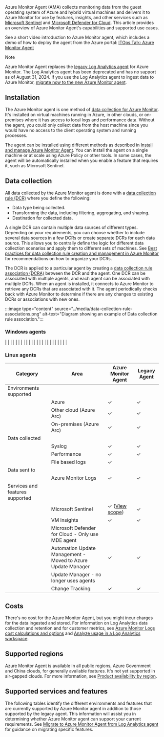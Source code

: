 Azure Monitor Agent (AMA) collects monitoring data from the guest operating system of Azure and hybrid virtual machines and delivers it to Azure Monitor for use by features, insights, and other services such as [Microsoft Sentinel](/azure/sentinel/overview) and [Microsoft Defender for Cloud](/azure/defender-for-cloud/defender-for-cloud-introduction). This article provides an overview of Azure Monitor Agent's capabilities and supported use cases.

See a short video introduction to Azure Monitor agent, which includes a demo of how to deploy the agent from the Azure portal: [ITOps Talk: Azure Monitor Agent](https://www.youtube.com/watch?v=f8bIrFU8tCs)

> [!NOTE]
> Azure Monitor Agent replaces the [legacy Log Analytics agent](/azure/azure-monitor/agents/log-analytics-agent) for Azure Monitor. The Log Analytics agent has been deprecated and has no support as of August 31, 2024. If you use the Log Analytics agent to ingest data to Azure Monitor, [migrate now to the new Azure Monitor agent](/azure/azure-monitor/agents/azure-monitor-agent-migration).

## Installation<br>

The Azure Monitor agent is one method of [data collection for Azure Monitor](/azure/azure-monitor/data-sources). It's installed on virtual machines running in Azure, in other clouds, or on-premises where it has access to local logs and performance data. Without the agent, you could only collect data from the host machine since you would have no access to the client operating system and running processes.

The agent can be installed using different methods as described in [Install and manage Azure Monitor Agent](/azure/azure-monitor/agents/azure-monitor-agent-manage). You can install the agent on a single machine or at scale using Azure Policy or other tools. In some cases, the agent will be automatically installed when you enable a feature that requires it, such as Microsoft Sentinel.

## Data collection

All data collected by the Azure Monitor agent is done with a [data collection rule (DCR)](/azure/azure-monitor/essentials/data-collection-rule-overview) where you define the following:

 -  Data type being collected.
 -  Transforming the data, including filtering, aggregating, and shaping.
 -  Destination for collected data.

A single DCR can contain multiple data sources of different types. Depending on your requirements, you can choose whether to include several data sources in a few DCRs or create separate DCRs for each data source. This allows you to centrally define the logic for different data collection scenarios and apply them to different sets of machines. See [Best practices for data collection rule creation and management in Azure Monitor](/azure/azure-monitor/essentials/data-collection-rule-best-practices) for recommendations on how to organize your DCRs.

The DCR is applied to a particular agent by creating a [data collection rule association (DCRA)](/azure/azure-monitor/essentials/data-collection-rule-overview#data-collection-rule-associations-dcra) between the DCR and the agent. One DCR can be associated with multiple agents, and each agent can be associated with multiple DCRs. When an agent is installed, it connects to Azure Monitor to retrieve any DCRs that are associated with it. The agent periodically checks back with Azure Monitor to determine if there are any changes to existing DCRs or associations with new ones.

:::image type="content" source="../media/data-collection-rule-associations.png" alt-text="Diagram showing an example of Data collection rule association.":::


### Windows agents

\| \| \| \| \| \| \| \| \| \| \| \| \| \| \| \| \| \| \| \| \| \| \| \|

### Linux agents

| **Category**                    | **Area**                                                     | **Azure Monitor Agent**                                                                                                                                | **Legacy Agent** |
| ------------------------------- | ------------------------------------------------------------ | ------------------------------------------------------------------------------------------------------------------------------------------------------ | ---------------- |
| Environments supported          |                                                              |                                                                                                                                                        |                  |
|                                 | Azure                                                        | ✓                                                                                                                                                      | ✓                |
|                                 | Other cloud (Azure Arc)                                      | ✓                                                                                                                                                      | ✓                |
|                                 | On-premises (Azure Arc)                                      | ✓                                                                                                                                                      | ✓                |
| Data collected                  |                                                              |                                                                                                                                                        |                  |
|                                 | Syslog                                                       | ✓                                                                                                                                                      | ✓                |
|                                 | Performance                                                  | ✓                                                                                                                                                      | ✓                |
|                                 | File based logs                                              | ✓                                                                                                                                                      |                  |
| Data sent to                    |                                                              |                                                                                                                                                        |                  |
|                                 | Azure Monitor Logs                                           | ✓                                                                                                                                                      | ✓                |
| Services and features supported |                                                              |                                                                                                                                                        |                  |
|                                 | Microsoft Sentinel                                           | ✓ ([View scope](/azure/azure-monitor/agents/azure-monitor-agent-migration#understand-additional-dependencies-and-services)) | ✓                |
|                                 | VM Insights                                                  | ✓                                                                                                                                                      | ✓                |
|                                 | Microsoft Defender for Cloud - Only use MDE agent            |                                                                                                                                                        |                  |
|                                 | Automation Update Management - Moved to Azure Update Manager | ✓                                                                                                                                                      | ✓                |
|                                 | Update Manager - no longer uses agents                       |                                                                                                                                                        |                  |
|                                 | Change Tracking                                              | ✓                                                                                                                                                      | ✓                |

## Costs

There's no cost for the Azure Monitor Agent, but you might incur charges for the data ingested and stored. For information on Log Analytics data collection and retention and for customer metrics, see [Azure Monitor Logs cost calculations and options](/azure/azure-monitor/logs/cost-logs) and [Analyze usage in a Log Analytics workspace](/azure/azure-monitor/logs/analyze-usage).

## Supported regions

Azure Monitor Agent is available in all public regions, Azure Government and China clouds, for generally available features. It's not yet supported in air-gapped clouds. For more information, see [Product availability by region](https://azure.microsoft.com/global-infrastructure/services/?products=monitor&rar=true&regions=all).

## Supported services and features

The following tables identify the different environments and features that are currently supported by Azure Monitor agent in addition to those supported by the legacy agent. This information will assist you in determining whether Azure Monitor agent can support your current requirements. See [Migrate to Azure Monitor Agent from Log Analytics agent](/azure/azure-monitor/agents/azure-monitor-agent-migration) for guidance on migrating specific features.
